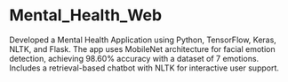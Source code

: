 # Mental_Health_Web
Developed a Mental Health Application using Python, TensorFlow, Keras, NLTK, and Flask. The app uses MobileNet architecture for facial emotion detection, achieving 98.60% accuracy with a dataset of 7 emotions. Includes a retrieval-based chatbot with NLTK for interactive user support.
